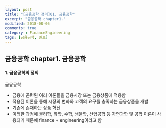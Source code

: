 ```yaml
---
layout: post
title: "[금융공학 정리]01. 금융공학"
excerpt: "금융공학 chapter1."
modified: 2018-08-05
comments: true
category : FinanceEngineering
tags: [금융공학, 퀀트]
---
```



금융공학 chapter1. 금융공학
--------------------------------------------------------------------------------------------

#### 1. 금융공학의 정의 
금융공학  
- 금융에 곤련된 여러 이론들을 금융시장 또는 금융상품에 적용함
- 적용된 이론을 통해 시장의 변화와 고객의 요구를 충족하는 금융상품을 개발 
- 기존에 존재하는 상품 혁신
- 이러한 과정에 물리학, 화학, 수학, 생물학, 산업공학 등 자연과학 및 공학 이론이 사용되기 때문에 finance + engineering이라고 함

